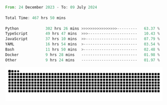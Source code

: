 <!--START_SECTION:waka-->

```rust
From: 24 December 2023 - To: 09 July 2024

Total Time: 467 hrs 50 mins

Python            302 hrs 26 mins >>>>>>>>>>>>>>>>---------   63.37 %
TypeScript        49 hrs 47 mins  >>>----------------------   10.43 %
JavaScript        37 hrs 10 mins  >>-----------------------   07.79 %
YAML              16 hrs 54 mins  >------------------------   03.54 %
Bash              11 hrs 50 mins  >------------------------   02.48 %
Docker            9 hrs 28 mins   -------------------------   01.98 %
Other             9 hrs 24 mins   -------------------------   01.97 %
```

<!--END_SECTION:waka-->


<picture>
  <source media="(prefers-color-scheme: dark)" srcset="https://raw.githubusercontent.com/jeerawut97/jeerawut97/output/github-contribution-grid-snake.svg">
  <img alt="github contribution grid snake animation" src="https://raw.githubusercontent.com/jeerawut97/jeerawut97/output/github-contribution-grid-snake.svg">
</picture>
